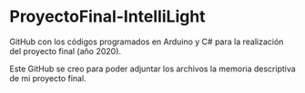 # ProyectoFinal-IntelliLight
GitHub con los códigos programados en Arduino y C# para la realización del proyecto final (año 2020).

Este GitHub se creo para poder adjuntar los archivos la memoria descriptiva de mi proyecto final.
